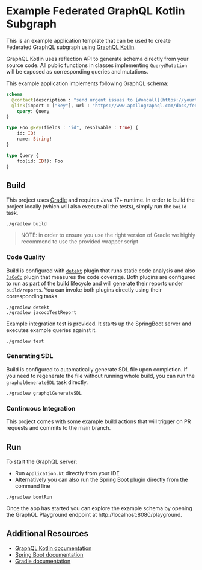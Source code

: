 # Example Federated GraphQL Kotlin Subgraph

This is an example application template that can be used to create Federated GraphQL subgraph using [GraphQL Kotlin](https://github.com/ExpediaGroup/graphql-kotlin).

GraphQL Kotlin uses reflection API to generate schema directly from your source code. All public functions in classes
implementing `Query`/`Mutation` will be exposed as corresponding queries and mutations.

This example application implements following GraphQL schema:

```graphql
schema
  @contact(description : "send urgent issues to [#oncall](https://yourteam.slack.com/archives/oncall).", name : "FooBar Server Team", url : "https://myteam.slack.com/archives/teams-chat-room-url")
  @link(import : ["key"], url : "https://www.apollographql.com/docs/federation/federation-spec/") {
    query: Query
}

type Foo @key(fields : "id", resolvable : true) {
    id: ID!
    name: String!
}

type Query {
    foo(id: ID!): Foo
}
```

## Build

This project uses [Gradle](https://gradle.com/) and requires Java 17+ runtime. In order to build the project locally (which
will also execute all the tests), simply run the `build` task.

```shell
./gradlew build
```

> NOTE: in order to ensure you use the right version of Gradle we highly recommend to use the provided wrapper script

### Code Quality

Build is configured with [`detekt`](https://detekt.dev/) plugin that runs static code analysis and also [`JaCoCo`](https://www.eclemma.org/jacoco/)
plugin that measures the code coverage. Both plugins are configured to run as part of the build lifecycle and will generate
their reports under `build/reports`. You can invoke both plugins directly using their corresponding tasks.

```shell
./gradlew detekt
./gradlew jacocoTestReport
```

Example integration test is provided. It starts up the SpringBoot server and executes example queries against it.

```shell
./gradlew test
```

### Generating SDL

Build is configured to automatically generate SDL file upon completion. If you need to regenerate the file without running
whole build, you can run the `graphqlGenerateSDL` task directly.

```shell
./gradlew graphqlGenerateSDL
```

### Continuous Integration

This project comes with some example build actions that will trigger on PR requests and commits to the main branch.

## Run

To start the GraphQL server:

* Run `Application.kt` directly from your IDE
* Alternatively you can also run the Spring Boot plugin directly from the command line

```shell script
./gradlew bootRun
```

Once the app has started you can explore the example schema by opening the GraphQL Playground endpoint at http://localhost:8080/playground.

## Additional Resources

* [GraphQL Kotlin documentation](https://opensource.expediagroup.com/graphql-kotlin/)
* [Spring Boot documentation](https://docs.spring.io/spring-boot/docs/2.7.3/reference/htmlsingle/)
* [Gradle documentation](https://docs.gradle.org)


